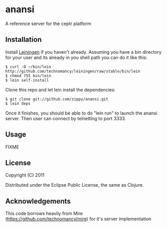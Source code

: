 # anansi

A reference server for the ceptr platform

## Installation

Install [Leiningen](http://github.com/technomancy/leiningen) if you
haven't already.  Assuming you have a bin directory for your user and
its already in you shell path you can do it like this:

    $ curl -O ~/bin/lein http://github.com/technomancy/leiningen/raw/stable/bin/lein
    $ chmod 755 bin/lein
    $ lein self-install

Clone this repo and let lein install the dependencies:

    $ git clone git://github.com/zippy/anansi.git
    $ lein deps

Once it finishes, you should be able to do "lein run" to launch the anansi server. Then
user can connect by telnetting to port 3333.

## Usage

FIXME

## License

Copyright (C) 2011

Distributed under the Eclipse Public License, the same as Clojure.

## Acknowledgements

This code borrows heavily from Mire (https://github.com/technomancy/mire) for it's server implementation
